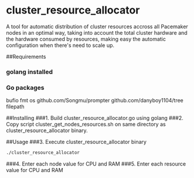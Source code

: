 # cluster_resource_allocator
A tool for automatic distribution of cluster resources accross all Pacemaker nodes in an optimal way, taking into account the total cluster hardware and the hardware consumed by resources, making easy the automatic configuration when there's need to scale up.

##Requirements
### golang installed

### Go packages
bufio
fmt
os
github.com/Songmu/prompter
github.com/danyboy1104/tree
filepath


##Installing
###1. Build cluster_resource_allocator.go using golang
###2. Copy script cluster_get_nodes_resources.sh on same directory as cluster_resource_allocator binary.

##Usage
###3. Execute cluster_resource_allocator binary
```bash
./cluster_resource_allocator
```
###4. Enter each node value for CPU and RAM
###5. Enter each resource value for CPU and RAM




